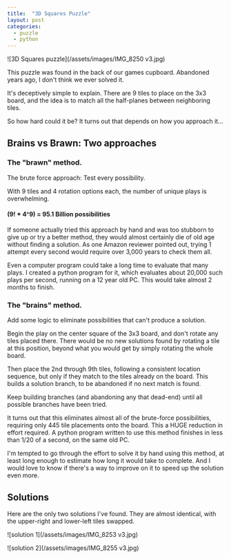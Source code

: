 ```yaml
---
title:  "3D Squares Puzzle"
layout: post
categories:
  - puzzle
  - python
---
```


![3D Squares puzzle](/assets/images/IMG_8250 v3.jpg)

This puzzle was found in the back of our games cupboard.  Abandoned years ago, I don't think we ever solved it.

It's deceptively simple to explain. There are 9 tiles to place on the 3x3 board, and the idea is to match all the half-planes between neighboring tiles.

So how hard could it be?  It turns out that depends on how you approach it…

## Brains vs Brawn: Two approaches

### The "brawn" method.
The brute force approach: Test every possibility.

With 9 tiles and 4 rotation options each, the number of unique plays is overwhelming.

#### (9! * 4^9) = 95.1 Billion possibilities

If someone actually tried this approach by hand and was too stubborn to give up or try a better method,
they would almost certainly die of old age without finding a solution.  As one Amazon reviewer pointed out, trying 1 attempt every second would require over 3,000 years to check them all.

Even a computer program could take a long time to evaluate that many plays.  I created a python program for it, which evaluates about 20,000 such plays per second, running on a 12 year old PC.  This would take almost 2 months to finish.

### The "brains" method.
Add some logic to eliminate possibilities that can't produce a solution.

Begin the play on the center square of the 3x3 board, and don't rotate any tiles placed there.  There would be no new solutions found by rotating a tile at this position, beyond what you would get by simply rotating the whole board.

Then place the 2nd through 9th tiles, following a consistent location sequence, but only if they match to the tiles already on the board.  This builds a solution branch, to be abandoned if no next match is found.

Keep building branches (and abandoning any that dead-end) until all possible branches have been tried.

It turns out that this eliminates almost all of the brute-force possibilities, requiring only 445 tile placements onto the board.  This a HUGE reduction in effort required.  A python program written to use this method finishes in less than 1/20 of a second, on the same old PC.

I'm tempted to go through the effort to solve it by hand using this method, at least long enough to estimate how long it would take to complete.  And I would love to know if there's a way to improve on it to speed up the solution even more.

## Solutions
Here are the only two solutions I've found.  They are almost identical, with the upper-right and lower-left tiles swapped.

![solution 1](/assets/images/IMG_8253 v3.jpg)

![solution 2](/assets/images/IMG_8255 v3.jpg)
